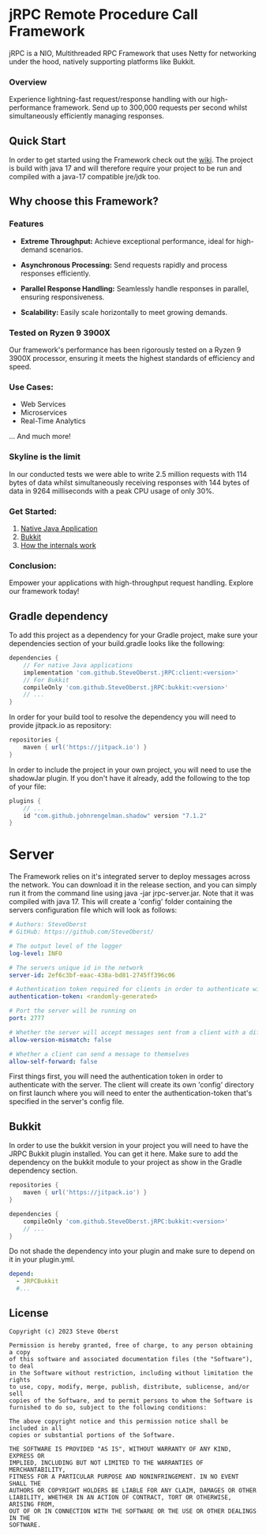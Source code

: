 # jRPC Remote Procedure Call Framework
jRPC is a NIO, Multithreaded RPC Framework that uses Netty for networking under the hood, natively 
supporting platforms like Bukkit.

### Overview
Experience lightning-fast request/response handling with our high-performance framework. Send up to 300,000 requests per second whilst simultaneously efficiently managing responses.

## Quick Start
In order to get started using the Framework check out the [wiki](https://github.com/SteveOberst/jRPC/wiki/). The project
is build with java 17 and will therefore require your project to be run and compiled with a java-17
compatible jre/jdk too.

## Why choose this Framework?
### Features

- **Extreme Throughput:** Achieve exceptional performance, ideal for high-demand scenarios.

- **Asynchronous Processing:** Send requests rapidly and process responses efficiently.

- **Parallel Response Handling:** Seamlessly handle responses in parallel, ensuring responsiveness.

- **Scalability:** Easily scale horizontally to meet growing demands.

### Tested on Ryzen 9 3900X

Our framework's performance has been rigorously tested on a Ryzen 9 3900X processor, ensuring it meets the highest standards of efficiency and speed.

### Use Cases:

- Web Services
- Microservices
- Real-Time Analytics

... And much more!

### Skyline is the limit
In our conducted tests we were able to write 2.5 million requests with 114 bytes of data whilst simultaneously receiving responses with 144 bytes of data in 9264 milliseconds with a peak CPU usage of only 30%.

### Get Started:

1. [Native Java Application](https://github.com/SteveOberst/jRPC/wiki/Client)
2. [Bukkit](https://github.com/SteveOberst/jRPC/wiki/Bukkit)
3. [How the internals work](https://github.com/SteveOberst/jRPC/wiki/Internals)

### Conclusion:

Empower your applications with high-throughput request handling. Explore our framework today!

## Gradle dependency
To add this project as a dependency for your Gradle project, make sure your dependencies section of your
build.gradle looks like the following:
```groovy
dependencies {
    // For native Java applications
    implementation 'com.github.SteveOberst.jRPC:client:<version>'
    // For Bukkit
    compileOnly 'com.github.SteveOberst.jRPC:bukkit:<version>'
    // ...
}
```
In order for your build tool to resolve the dependency you will need to provide jitpack.io as repository:
```groovy
repositories {
    maven { url('https://jitpack.io') }   
}
```
In order to include the project in your own project, you will need to use the shadowJar plugin.
If you don't have it already, add the following to the top of your file:
```groovy
plugins {
    // ...
    id "com.github.johnrengelman.shadow" version "7.1.2"
}
```
# Server
The Framework relies on it's integrated server to deploy messages across the network. 
You can download it in the release section, and you can simply run it from the command line using
java -jar jrpc-server.jar. Note that it was compiled with java 17. This will create a 'config' folder
containing the servers configuration file which will look as follows:
```yaml
# Authors: SteveOberst
# GitHub: https://github.com/SteveOberst/

# The output level of the logger
log-level: INFO

# The servers unique id in the network
server-id: 2ef6c3bf-eaac-438a-bd81-2745ff396c06

# Authentication token required for clients in order to authenticate with the server
authentication-token: <randomly-generated>

# Port the server will be running on
port: 2777

# Whether the server will accept messages sent from a client with a different version number
allow-version-mismatch: false

# Whether a client can send a message to themselves
allow-self-forward: false
```
First things first, you will need the authentication token in order to authenticate with the server.
The client will create its own 'config' directory on first launch where you will need to enter the 
authentication-token that's specified in the server's config file.

## Bukkit
In order to use the bukkit version in your project you will need to have the JRPC Bukkit plugin installed.
You can get it here. Make sure to add the dependency on the bukkit module to your project as show in the 
Gradle dependency section.

```groovy
repositories {
    maven { url('https://jitpack.io') }
}

dependencies {
    compileOnly 'com.github.SteveOberst.jRPC:bukkit:<version>'
    // ...
}
```

Do not shade the dependency into your plugin and make sure to depend on it in your plugin.yml.
```yaml
depend:
  - JRPCBukkit
  #...
```

## License
```
Copyright (c) 2023 Steve Oberst

Permission is hereby granted, free of charge, to any person obtaining a copy
of this software and associated documentation files (the "Software"), to deal
in the Software without restriction, including without limitation the rights
to use, copy, modify, merge, publish, distribute, sublicense, and/or sell
copies of the Software, and to permit persons to whom the Software is
furnished to do so, subject to the following conditions:

The above copyright notice and this permission notice shall be included in all
copies or substantial portions of the Software.

THE SOFTWARE IS PROVIDED "AS IS", WITHOUT WARRANTY OF ANY KIND, EXPRESS OR
IMPLIED, INCLUDING BUT NOT LIMITED TO THE WARRANTIES OF MERCHANTABILITY,
FITNESS FOR A PARTICULAR PURPOSE AND NONINFRINGEMENT. IN NO EVENT SHALL THE
AUTHORS OR COPYRIGHT HOLDERS BE LIABLE FOR ANY CLAIM, DAMAGES OR OTHER
LIABILITY, WHETHER IN AN ACTION OF CONTRACT, TORT OR OTHERWISE, ARISING FROM,
OUT OF OR IN CONNECTION WITH THE SOFTWARE OR THE USE OR OTHER DEALINGS IN THE
SOFTWARE.
```
